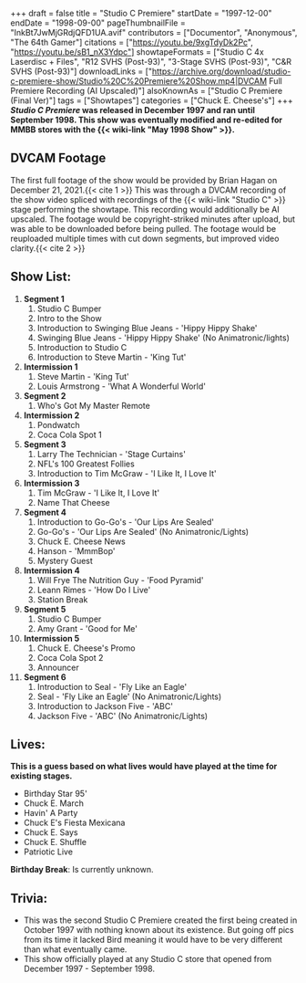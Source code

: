 +++
draft = false
title = "Studio C Premiere"
startDate = "1997-12-00"
endDate = "1998-09-00"
pageThumbnailFile = "InkBt7JwMjGRdjQFD1UA.avif"
contributors = ["Documentor", "Anonymous", "The 64th Gamer"]
citations = ["https://youtu.be/9xgTdyDk2Pc", "https://youtu.be/sB1_nX3Ydpc"]
showtapeFormats = ["Studio C 4x Laserdisc + Files", "R12 SVHS (Post-93)", "3-Stage SVHS (Post-93)", "C&R SVHS (Post-93)"]
downloadLinks = ["https://archive.org/download/studio-c-premiere-show/Studio%20C%20Premiere%20Show.mp4|DVCAM Full Premiere Recording (AI Upscaled)"]
alsoKnownAs = ["Studio C Premiere (Final Ver)"]
tags = ["Showtapes"]
categories = ["Chuck E. Cheese's"]
+++
***Studio C Premiere* was released in December 1997 and ran until September 1998.
This show was eventually modified and re-edited for MMBB stores with the {{< wiki-link "May 1998 Show" >}}.**

## DVCAM Footage

The first full footage of the show would be provided by Brian Hagan on December 21, 2021.{{< cite 1 >}} This was through a DVCAM recording of the show video spliced with recordings of the {{< wiki-link "Studio C" >}} stage performing the showtape. This recording would additionally be AI upscaled.
The footage would be copyright-striked minutes after upload, but was able to be downloaded before being pulled. The footage would be reuploaded multiple times with cut down segments, but improved video clarity.{{< cite 2 >}}

## Show List:

1.  **Segment 1**
    1.  Studio C Bumper
    2.  Intro to the Show
    3.  Introduction to Swinging Blue Jeans - 'Hippy Hippy Shake'
    4.  Swinging Blue Jeans - 'Hippy Hippy Shake' (No Animatronic/lights)
    5.  Introduction to Studio C
    6.  Introduction to Steve Martin - 'King Tut'
2.  **Intermission 1**
    1.  Steve Martin - 'King Tut'
    2.  Louis Armstrong - 'What A Wonderful World'
3.  **Segment 2**
    1.  Who's Got My Master Remote
4.  **Intermission 2**
    1.  Pondwatch
    2.  Coca Cola Spot 1
5.  **Segment 3**
    1.  Larry The Technician - 'Stage Curtains'
    2.  NFL's 100 Greatest Follies
    3.  Introduction to Tim McGraw - 'I Like It, I Love It'
6.  **Intermission 3**
    1.  Tim McGraw - 'I Like It, I Love It'
    2.  Name That Cheese
7.  **Segment 4**
    1.  Introduction to Go-Go's - 'Our Lips Are Sealed'
    2.  Go-Go's - 'Our Lips Are Sealed' (No Animatronic/Lights)
    3.  Chuck E. Cheese News
    4.  Hanson - 'MmmBop'
    5.  Mystery Guest
8.  **Intermission 4**
    1.  Will Frye The Nutrition Guy - 'Food Pyramid'
    2.  Leann Rimes - 'How Do I Live'
    3.  Station Break
9.  **Segment 5**
    1.  Studio C Bumper
    2.  Amy Grant - 'Good for Me'
10. **Intermission 5**
    1.  Chuck E. Cheese's Promo
    2.  Coca Cola Spot 2
    3.  Announcer
11. **Segment 6**
    1.  Introduction to Seal - 'Fly Like an Eagle'
    2.  Seal - 'Fly Like an Eagle' (No Animatronic/Lights)
    3.  Introduction to Jackson Five - 'ABC'
    4.  Jackson Five - 'ABC' (No Animatronic/Lights)

## Lives:

**This is a guess based on what lives would have played at the time for existing stages.**

- Birthday Star 95'
- Chuck E. March
- Havin' A Party
- Chuck E's Fiesta Mexicana
- Chuck E. Says
- Chuck E. Shuffle
- Patriotic Live

**Birthday Break**: Is currently unknown.

## Trivia:

- This was the second Studio C Premiere created the first being created in October 1997 with nothing known about its existence. But going off pics from its time it lacked Bird meaning it would have to be very different than what eventually came.
- This show officially played at any Studio C store that opened from December 1997 - September 1998.
